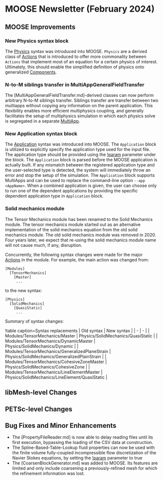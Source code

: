 # MOOSE Newsletter (February 2024)

## MOOSE Improvements

### New Physics syntax block

The [Physics](Physics/index.md) syntax was introduced into MOOSE. `Physics` are a derived class of
[Actions](Action.md) that is introduced to offer more commonality between `Actions` that implement
most of an equation for a certain physics of interest. Ultimately, this should enable the simplified
definition of physics onto generalized [Components](Components/index.md).

### N-to-M siblings transfer in MultiAppGeneralFieldTransfer

The [MultiAppGeneralFieldTransfer.md]-derived classes can now perform arbitrary N-to-M siblings transfer.
Siblings transfer are transfer between two multiapps without copying any information on the parent application.
This flexibility enables more efficient multiphysics coupling, and generally facilitates the setup of multiphysics
simulation in which each physics solve is segregated in a separate [MultiApp](MultiApps/index.md).

### New Application syntax block

The [Application](Application/index.md) syntax was introduced into MOOSE. The `Application` block is
utilized to explicitly specify the application type used for the input file. The application type
should be provided using the [!param](/Application/type) parameter under the block. The `Application`
block is parsed before the MOOSE application is actually built. If any mismatch between the registered
application type and the user-selected type is detected, the system will immediately throw an error
and stop the setup of the simulation. The `Application` block supports MultiApps and can be used to
replace the command-line option `--app <AppName>`. When a combined application is given, the user can
choose only to run one of the dependent applications by providing the specific dependent application
type in `Application` block.

### Solid mechanics module

The Tensor Mechanics module has been renamed to the Solid Mechanics module. The tensor mechanics
module started out as an alternative implementation of the solid mechanics equation from the old
solid mechanics module. The old solid mechanics module was removed in 2020. Four years later,
we expect that re-using the solid mechanics module name will not cause much, if any, disruption.

Concurrently, the following syntax changes were made for the major [Actions](Action.md) in the module.
For example, the main action was changed from:

```
[Modules]
  [TensorMechanics]
    [Master]
     ...
```

to the new syntax:

```
[Physics]
  [SolidMechanics]
    [QuasiStatic]
     ...
```

Summary of syntax changes:

!table caption=Syntax replacements
| Old syntax | New syntax |
| - | - |
| Modules/TensorMechanics/Master | Physics/SolidMechanics/QuasiStatic |
| Modules/TensorMechanics/DynamicMaster | Physics/SolidMechanics/Dynamic |
| Modules/TensorMechanics/GeneralizedPlaneStrain | Physics/SolidMechanics/GeneralizedPlainStrain |
| Modules/TensorMechanics/CohesiveZoneMaster | Physics/SolidMechanics/CohesiveZone |
| Modules/TensorMechanics/LineElementMaster | Physics/SolidMechanics/LineElement/QuasiStatic |


## libMesh-level Changes

## PETSc-level Changes

## Bug Fixes and Minor Enhancements

- The [PropertyFileReader.md] is now able to delay reading files until its first execution, bypassing
  the loading of the CSV data at construction.
- The Spline-Based-Table-Lookup fluid properties can now be used with the finite volume fully-coupled incompressible
  flow discretization of the Navier Stokes equations, by setting the [!param](/FunctorMaterials/GeneralFunctorFluidProps/neglect_derivatives_of_density_time_derivative) parameter to true
- The [CoarsenBlockGenerator.md] was added to MOOSE. Its features are limited and only include coarsening a previously-refined
  mesh for which the refinement information was lost.
